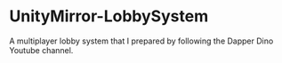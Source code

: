 # UnityMirror-LobbySystem

A multiplayer lobby system that I prepared by following the Dapper Dino Youtube channel.

